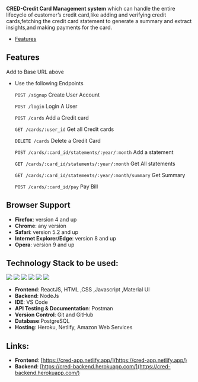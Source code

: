 **CRED-Credit Card Management system** which can handle the entire lifecycle of customer’s credit
card,like adding and verifying credit cards,fetching the credit card statement to generate a summary and
extract insights,and making payments for the card.

- [Features](#features)

## Features
   Add to Base URL above

- Use the following Endpoints

    `POST /signup` Create User Account

    `POST /login` Login A User

    `POST /cards`  Add a Credit card

    `GET /cards/:user_id` Get all Credit cards

    `DELETE /cards` Delete a Credit Card

    `POST /cards/:card_id/statements/:year/:month` Add a statement

    `GET /cards/:card_id/statements/:year/:month` Get All statements

    `GET /cards/:card_id/statements/:year/:month/summary` Get Summary

    `POST /cards/:card_id/pay` Pay Bill

## Browser Support
- **Firefox**:	version 4 and up
- **Chrome**:	any version
- **Safari**:	version 5.2 and up
- **Internet Explorer/Edge**:	version 8 and up
- **Opera**:	version 9 and up

## Technology Stack to be used:

<img src="https://img.shields.io/badge/html5%20-%23E34F26.svg?&style=for-the-badge&logo=html5&logoColor=white"/>
<img src="https://img.shields.io/badge/css3%20-%231572B6.svg?&style=for-the-badge&logo=css3&logoColor=white"/>
<img src="https://img.shields.io/badge/javascript%20-%23323330.svg?&style=for-the-badge&logo=javascript&logoColor=%23F7DF1E"/>
<img src="https://img.shields.io/badge/react%20-%2320232a.svg?&style=for-the-badge&logo=react&logoColor=%2361DAFB"/>
<img src="https://img.shields.io/badge/github%20-%23121011.svg?&style=for-the-badge&logo=github&logoColor=white"/> 
<img src="https://img.shields.io/badge/heroku%20-%23430098.svg?&style=for-the-badge&logo=heroku&logoColor=white"/>


- **Frontend**: ReactJS, HTML ,CSS ,Javascript ,Material UI
- **Backend**: NodeJs
- **IDE**: VS Code
- **API Testing & Documentation**: Postman
- **Version Control**: Git and GitHub
- **Database**:PostgreSQL
- **Hosting**: Heroku, Netlify, Amazon Web Services

## Links:
- **Frontend**: [https://cred-app.netlify.app/](https://cred-app.netlify.app/)
- **Backend**: [https://cred-backend.herokuapp.com/](https://cred-backend.herokuapp.com/)

